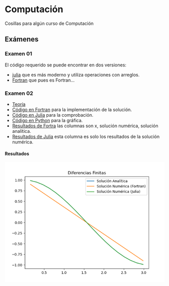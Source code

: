 # Computación

Cosillas para algún curso de Computación

## Exámenes

### Examen 01

El código requerido se puede encontrar en dos versiones:

- [julia](./examen-01.jl) que es más moderno y utiliza operaciones con arreglos.
- [Fortran](./examen-01.f90) que pues es Fortran...

### Examen 02

- [Teoría](./examen-02-teoria.md)
- [Código en Fortran](./examen-02.f90) para la implementación de la solución.
- [Código en Julia](./examen-02.jl) para la comprobación.
- [Código en Python](./examen-02-plot.py) para la gráfica.
- [Resultados de Fortra](./resultados.dat) las columnas son x, solución numérica, solución analítica.
- [Resultados de Julia](./resultados-julia.csv) esta columna es solo los resultados de la solución numérica.

#### Resultados

![Gráfica](./examen-02-plot.png)
